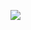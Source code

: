 ![](http://www.plantuml.com/plantuml/proxy?cache=no&src=https://raw.github.com/oleksandrblazhko/ai-192-gezha/Laboratory-Work-%232/Laboratory-Work-2/UML-deployment.puml)
